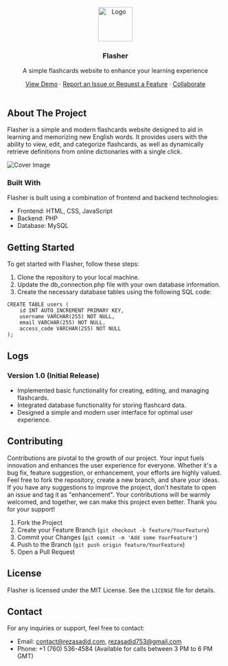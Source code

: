 <div align="center">
    <a href="https://github.com/rezasadid753/flasher"><img src="https://rezasadid.com/projects/flasher/favicon.svg" alt="Logo" width="80" height="80"></a>
    <h3 align="center">Flasher</h3>
    <p align="center">
        A simple flashcards website to enhance your learning experience
    </p>
    <a href="https://rsdn.ir/g-fsh">View Demo</a>
    ·
    <a href="https://github.com/rezasadid753/flasher/issues">Report an Issue or Request a Feature</a>
    ·
    <a href="https://github.com/rezasadid753/flasher/pulls">Collaborate</a>
</div>

<br>

## About The Project

Flasher is a simple and modern flashcards website designed to aid in learning and memorizing new English words. It provides users with the ability to view, edit, and categorize flashcards, as well as dynamically retrieve definitions from online dictionaries with a single click.

![Cover Image](https://rezasadid.com/projects/flasher/cover.jpg)

### Built With

Flasher is built using a combination of frontend and backend technologies:

* Frontend: HTML, CSS, JavaScript
* Backend: PHP
* Database: MySQL


## Getting Started

To get started with Flasher, follow these steps:

1. Clone the repository to your local machine.
2. Update the db_connection.php file with your own database information.
3. Create the necessary database tables using the following SQL code:
```
CREATE TABLE users (
    id INT AUTO_INCREMENT PRIMARY KEY,
    username VARCHAR(255) NOT NULL,
    email VARCHAR(255) NOT NULL,
    access_code VARCHAR(255) NOT NULL
);
```

## Logs

### Version 1.0 (Initial Release)

* Implemented basic functionality for creating, editing, and managing flashcards.
* Integrated database functionality for storing flashcard data.
* Designed a simple and modern user interface for optimal user experience.


## Contributing

Contributions are pivotal to the growth of our project. Your input fuels innovation and enhances the user experience for everyone. Whether it's a bug fix, feature suggestion, or enhancement, your efforts are highly valued. Feel free to fork the repository, create a new branch, and share your ideas. If you have any suggestions to improve the project, don't hesitate to open an issue and tag it as "enhancement". Your contributions will be warmly welcomed, and together, we can make this project even better. Thank you for your support!

1. Fork the Project
2. Create your Feature Branch (`git checkout -b feature/YourFeature`)
3. Commit your Changes (`git commit -m 'Add some YourFeature'`)
4. Push to the Branch (`git push origin feature/YourFeature`)
5. Open a Pull Request


## License

Flasher is licensed under the MIT License. See the `LICENSE` file for details.


## Contact

For any inquiries or support, feel free to contact:
* Email: contact@rezasadid.com, rezasadid753@gmail.com
* Phone: +1 (760) 536-4584 (Available for calls between 3 PM to 6 PM GMT)